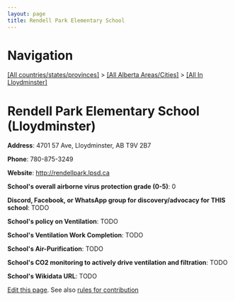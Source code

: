 ```yaml
---
layout: page
title: Rendell Park Elementary School
---
```

# Navigation

[[All countries/states/provinces]](../../..) > [[All Alberta Areas/Cities]](../..) > [[All In Lloydminster]](..)

# Rendell Park Elementary School (Lloydminster)

**Address**: 4701 57 Ave, Lloydminster, AB T9V 2B7

**Phone**: 780-875-3249

**Website**: <http://rendellpark.lpsd.ca>

**School's overall airborne virus protection grade (0-5)**: 0

**Discord, Facebook, or WhatsApp group for discovery/advocacy for THIS school**: TODO

**School's policy on Ventilation**: TODO

**School's Ventilation Work Completion**: TODO

**School's Air-Purification**: TODO

**School's CO2 monitoring to actively drive ventilation and filtration**: TODO

**School's Wikidata URL**: TODO


[Edit this page](https://github.com/ventilate-schools/AB/edit/main/./Lloydminster/Rendell_Park_Elementary_School.md). See also [rules for contribution](../../../contribution-rules/)